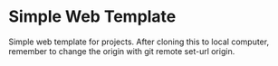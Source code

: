 # Simple Web Template

Simple web template for projects. After cloning this to local computer, remember to change the origin with git remote set-url origin.
